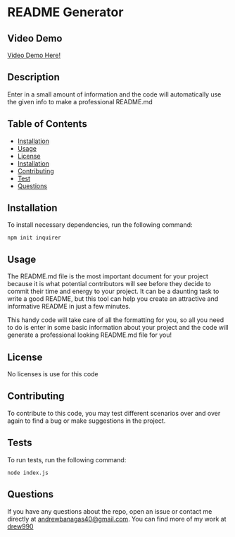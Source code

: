 # README Generator

## Video Demo

[Video Demo Here!](https://youtu.be/uAYRkRvw1_U)

## Description

Enter in a small amount of information and the code will automatically use the given info to make a professional README.md

## Table of Contents

- [Installation](#installation)
- [Usage](#usage)
- [License](#license)
- [Installation](#installation)
- [Contributing](#contributing)
- [Test](#test)
- [Questions](#questions)

## Installation

To install necessary dependencies, run the following command:

```
npm init inquirer
```

## Usage

The README.md file is the most important document for your project because it is what potential contributors will see before they decide to commit their time and energy to your project. It can be a daunting task to write a good README, but this tool can help you create an attractive and informative README in just a few minutes.

This handy code will take care of all the formatting for you, so all you need to do is enter in some basic information about your project and the code will generate a professional looking README.md file for you!

## License

No licenses is use for this code

## Contributing

To contribute to this code, you may test different scenarios over and over again to find a bug or make suggestions in the project.

## Tests

To run tests, run the following command:

```
node index.js
```

## Questions

If you have any questions about the repo, open an issue or contact me directly at andrewbanagas40@gmail.com. You can find more of my work at [drew990](https://github.com/drew990/)
